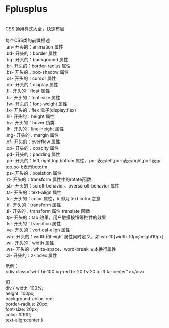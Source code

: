 # Fplusplus
<br/>CSS 通用样式大全，快速布局
<br/>
<br/>每个CSS类的前缀描述
<br/>.an- 开头的：animation 属性
<br/>.bd- 开头的：border 属性
<br/>.bg- 开头的：background 属性
<br/>.br- 开头的：border-radius 属性
<br/>.bs- 开头的：box-shadow 属性
<br/>.cs- 开头的：cursor 属性
<br/>.dp- 开头的：diaplay 属性
<br/>.fl- 开头的：float 属性
<br/>.fs- 开头的：font-size 属性
<br/>.fw- 开头的：font-weight 属性
<br/>.fx- 开头的：flex 盒子(display:flex)
<br/>.hi- 开头的：height 属性
<br/>.hv- 开头的：hover 伪类
<br/>.lh- 开头的：line-height 属性
<br/>.mg- 开头的：margin 属性
<br/>.of- 开头的：overflow 属性
<br/>.op- 开头的：opacity 属性
<br/>.pd- 开头的：padding 属性
<br/>.po- 开头的：left,right,top,bottom 属性，po-l表示left,po-r表示right,po-t表示top,po-b表示bototm
<br/>.ps- 开头的：posistion 属性
<br/>.rt- 开头的：transform 属性中的rotate函数
<br/>.sb- 开头的：scroll-behavior、overscroll-behavior 属性
<br/>.ta- 开头的：text-align 属性
<br/>.tc- 开头的：color 属性，tc即为 text color 之意
<br/>.tf- 开头的：transform 属性
<br/>.tl- 开头的：transform 属性 translate 函数
<br/>.tp- 开头的：tap 效果，用户触摸按钮等控件的效果
<br/>.ts- 开头的：transition 属性
<br/>.va- 开头的：vertical-align 属性
<br/>.wh- 开头的：width和height 属性同时定义，如 wh-10{width:10px;height10px}
<br/>.wi- 开头的：width 属性
<br/>.ws- 开头的：white-space、word-break 文本换行属性
<br/>.zi- 开头的：z-index 属性

示例：  
&lt;div class="wi-f hi-100 bg-red br-20 fs-20 tc-ff ta-center">&lt;/div>

即：  
div {
  width: 100%;  
  height: 100px;  
  background-color: red;  
  border-radius: 20px;  
  font-size: 20px;  
  color: #ffffff;   
  text-align:center
}
